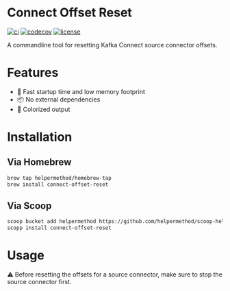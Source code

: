 # Connect Offset Reset

[![ci](https://github.com/helpermethod/connect-offset-reset/actions/workflows/ci.yml/badge.svg)](https://github.com/helpermethod/connect-offset-reset/actions/workflows/ci.yml)
[![codecov](https://codecov.io/gh/helpermethod/connect-offset-reset/branch/main/graph/badge.svg?token=niYlJRkALi)](https://codecov.io/gh/helpermethod/connect-offset-reset)
[![license](https://badgen.net/badge/license/Apache%20Licence%202.0/blue)](https://github.com/helpermethod/connect-offset-reset/blob/main/LICENSE)

A commandline tool for resetting Kafka Connect source connector offsets.

# Features

* :rocket: Fast startup time and low memory footprint  
* :package: No external dependencies  
* :rainbow: Colorized output

# Installation

## Via Homebrew

```sh
brew tap helpermethod/homebrew-tap
brew install connect-offset-reset
```

## Via Scoop

```sh
scoop bucket add helpermethod https://github.com/helpermethod/scoop-helpermethod.git
scopp install connect-offset-reset
```

# Usage

:warning: Before resetting the offsets for a source connector, make sure to stop the source connector first.
